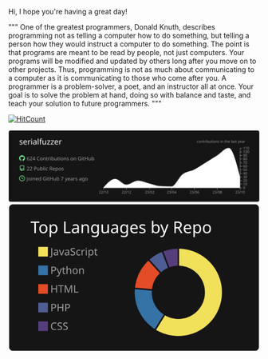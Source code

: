 Hi, I hope you're having a great day! 


"""
One of the greatest programmers, Donald Knuth, describes programming not as
telling a computer how to do something, but telling a person how they would
instruct a computer to do something. The point is that programs are meant to be
read by people, not just computers. Your programs will be modified and updated
by others long after you move on to other projects. Thus, programming is not as
much about communicating to a computer as it is communicating to those who
come after you. A programmer is a problem-solver, a poet, and an instructor all at
once. Your goal is to solve the problem at hand, doing so with balance and taste,
and teach your solution to future programmers.
"""




[![HitCount](https://hits.dwyl.com/serialfuzzer/serialfuzzer.svg?style=flat-square)](http://hits.dwyl.com/serialfuzzer/serialfuzzer)




[![](https://raw.githubusercontent.com/serialfuzzer/stats/master/profile-summary-card-output/dark/0-profile-details.svg)](https://github.com/vn7n24fzkq/github-profile-summary-cards)
[![](https://raw.githubusercontent.com/serialfuzzer/stats/master/profile-summary-card-output/dark/1-repos-per-language.svg)](https://github.com/vn7n24fzkq/github-profile-summary-cards) 
